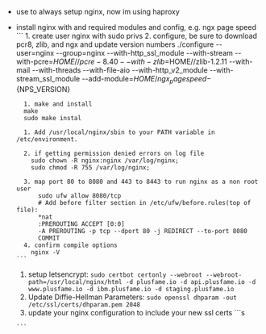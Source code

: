 - use to always setup nginx, now im using haproxy
- install nginx with and required modules and config, e.g. ngx page speed
      ```
        1. create user nginx with sudo privs
        2. configure, be sure to download pcr8, zlib, and ngx and update version numbers
        ./configure --user=nginx --group=nginx --with-http_ssl_module --with-stream --with-pcre=$HOME//pcre-8.40 --with-zlib=$HOME//zlib-1.2.11 --with-mail --with-threads --with-file-aio --with-http_v2_module --with-stream_ssl_module --add-module=$HOME/ngx_pagespeed-${NPS_VERSION}

        1. make and install
        make
        sudo make instal

        1. Add /usr/local/nginx/sbin to your PATH variable in /etc/environment.

        2. if getting permission denied errors on log file
          sudo chown -R nginx:nginx /var/log/nginx;
          sudo chmod -R 755 /var/log/nginx;

        3. map port 80 to 8080 and 443 to 8443 to run nginx as a non root user
            sudo ufw allow 8080/tcp
            # Add before filter section in /etc/ufw/before.rules(top of file):
            *nat
            :PREROUTING ACCEPT [0:0]
            -A PREROUTING -p tcp --dport 80 -j REDIRECT --to-port 8080
            COMMIT
        4. confirm compile options
          nginx -V
      ```
    1. setup letsencrypt: `sudo certbot certonly --webroot --webroot-path=/usr/local/nginx/html -d plusfame.io -d api.plusfame.io -d www.plusfame.io -d ibm.plusfame.io -d staging.plusfame.io`
    2. Update Diffie-Hellman Parameters: `sudo openssl dhparam -out /etc/ssl/certs/dhparam.pem 2048`
    3. update your nginx configuration to include your new ssl certs
      ```s

      ```
